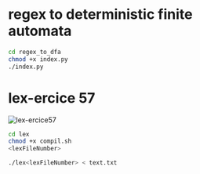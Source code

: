
# regex to deterministic finite automata
```bash
cd regex_to_dfa
chmod +x index.py
./index.py
```
# lex-ercice 57
![lex-ercice57](https://user-images.githubusercontent.com/50440323/167949593-6331b6eb-007d-46e4-b134-2dfa5d8fd441.png)

```bash
cd lex
chmod +x compil.sh
<lexFileNumber>

./lex<lexFileNumber> < text.txt
```
